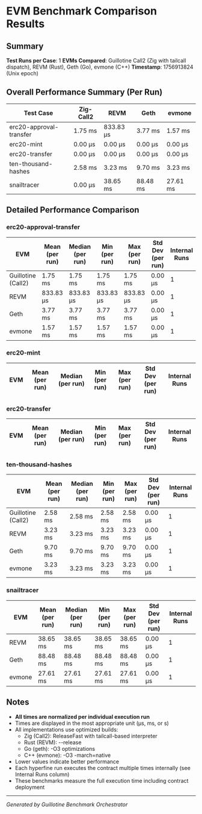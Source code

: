 # EVM Benchmark Comparison Results

## Summary

**Test Runs per Case**: 1
**EVMs Compared**: Guillotine Call2 (Zig with tailcall dispatch), REVM (Rust), Geth (Go), evmone (C++)
**Timestamp**: 1756913824 (Unix epoch)

## Overall Performance Summary (Per Run)

| Test Case | Zig-Call2 | REVM | Geth | evmone |
|-----------|-----------|------|------|--------|
| erc20-approval-transfer   |   1.75 ms | 833.83 μs |   3.77 ms |   1.57 ms |
| erc20-mint                |  0.00 μs |  0.00 μs |  0.00 μs |  0.00 μs |
| erc20-transfer            |  0.00 μs |  0.00 μs |  0.00 μs |  0.00 μs |
| ten-thousand-hashes       |   2.58 ms |   3.23 ms |   9.70 ms |   3.23 ms |
| snailtracer               |  0.00 μs |  38.65 ms |  88.48 ms |  27.61 ms |

## Detailed Performance Comparison

### erc20-approval-transfer

| EVM | Mean (per run) | Median (per run) | Min (per run) | Max (per run) | Std Dev (per run) | Internal Runs |
|-----|----------------|------------------|---------------|---------------|-------------------|---------------|
| Guillotine (Call2) |        1.75 ms |          1.75 ms |       1.75 ms |       1.75 ms |          0.00 μs |             1 |
| REVM        |     833.83 μs |       833.83 μs |    833.83 μs |    833.83 μs |          0.00 μs |             1 |
| Geth        |        3.77 ms |          3.77 ms |       3.77 ms |       3.77 ms |          0.00 μs |             1 |
| evmone      |        1.57 ms |          1.57 ms |       1.57 ms |       1.57 ms |          0.00 μs |             1 |

### erc20-mint

| EVM | Mean (per run) | Median (per run) | Min (per run) | Max (per run) | Std Dev (per run) | Internal Runs |
|-----|----------------|------------------|---------------|---------------|-------------------|---------------|

### erc20-transfer

| EVM | Mean (per run) | Median (per run) | Min (per run) | Max (per run) | Std Dev (per run) | Internal Runs |
|-----|----------------|------------------|---------------|---------------|-------------------|---------------|

### ten-thousand-hashes

| EVM | Mean (per run) | Median (per run) | Min (per run) | Max (per run) | Std Dev (per run) | Internal Runs |
|-----|----------------|------------------|---------------|---------------|-------------------|---------------|
| Guillotine (Call2) |        2.58 ms |          2.58 ms |       2.58 ms |       2.58 ms |          0.00 μs |             1 |
| REVM        |        3.23 ms |          3.23 ms |       3.23 ms |       3.23 ms |          0.00 μs |             1 |
| Geth        |        9.70 ms |          9.70 ms |       9.70 ms |       9.70 ms |          0.00 μs |             1 |
| evmone      |        3.23 ms |          3.23 ms |       3.23 ms |       3.23 ms |          0.00 μs |             1 |

### snailtracer

| EVM | Mean (per run) | Median (per run) | Min (per run) | Max (per run) | Std Dev (per run) | Internal Runs |
|-----|----------------|------------------|---------------|---------------|-------------------|---------------|
| REVM        |       38.65 ms |         38.65 ms |      38.65 ms |      38.65 ms |          0.00 μs |             1 |
| Geth        |       88.48 ms |         88.48 ms |      88.48 ms |      88.48 ms |          0.00 μs |             1 |
| evmone      |       27.61 ms |         27.61 ms |      27.61 ms |      27.61 ms |          0.00 μs |             1 |


## Notes

- **All times are normalized per individual execution run**
- Times are displayed in the most appropriate unit (μs, ms, or s)
- All implementations use optimized builds:
  - Zig (Call2): ReleaseFast with tailcall-based interpreter
  - Rust (REVM): --release
  - Go (geth): -O3 optimizations
  - C++ (evmone): -O3 -march=native
- Lower values indicate better performance
- Each hyperfine run executes the contract multiple times internally (see Internal Runs column)
- These benchmarks measure the full execution time including contract deployment

---

*Generated by Guillotine Benchmark Orchestrator*
